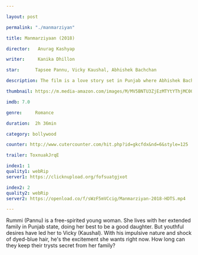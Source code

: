 ```yaml
---

layout: post

permalink: "./manmarziyan"

title: Manmarziyaan (2018)

director:   Anurag Kashyap

writer:     Kanika Dhillon

star:      Tapsee Pannu, Vicky Kaushal, Abhishek Bachchan

description: The film is a love story set in Punjab where Abhishek Bachchan, Taapsee Pannu, and Vicky Kaushal will be seen in prominent roles.

thumbnail: https://m.media-amazon.com/images/M/MV5BNTU3ZjEzMTYtYThjMC00ZjljLWJjYjEtZGU5M2U5ODcwNTY4XkEyXkFqcGdeQXVyNTE4ODU0NzA@._V1_UX182_CR0,0,182,268_AL__QL50.jpg

imdb: 7.0

genre:     Romance

duration:  2h 36min

category: bollywood

counter: http://www.cutercounter.com/hit.php?id=gkcfdx&nd=6&style=125

trailer: ToxnuakJrqE

index1: 1
quality1: webRip
server1: https://clicknupload.org/fofsuatgjxot

index2: 2
quality2: webRip
server2: https://openload.co/f/sWzF5mVCcig/Manmarziyan-2018-HDTS.mp4

---
```


Rummi (Pannu) is a free-spirited young woman. She lives with her extended family in Punjab state, doing her best to be a good daughter. But youthful desires have led her to Vicky (Kaushal). With his impulsive nature and shock of dyed-blue hair, he's the excitement she wants right now. How long can they keep their trysts secret from her family?